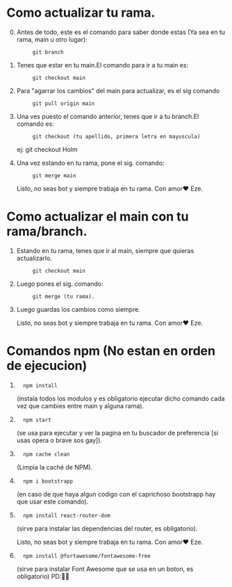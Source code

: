 # Como actualizar tu rama.

0) Antes de todo, este es el comando para saber donde estas (Ya sea en tu rama, main u otro lugar):

            git branch

1) Tenes que estar en tu main.El comando para ir a tu main es:
      
            git checkout main

2) Para "agarrar los cambios" del main para actualizar, es el sig comando
   
            git pull origin main

3) Una ves puesto el comando anterior, tenes que ir a tu branch.El comando es:

            git checkout (tu apellido, primera letra en mayuscula)
      ej:   git checkout Holm

4) Una vez estando en tu rama, pone el sig. comando:

            git merge main

   Listo, no seas bot y siempre trabaja en tu rama. Con amor❤️ Eze.

# Como actualizar el main con tu rama/branch.

1) Estando en tu rama, tenes que ir al main, siempre que quieras actualizarlo.

            git checkout main

2) Luego pones el sig. comando:

            git merge (tu rama).

3) Luego guardas los cambios como siempre.

   Listo, no seas bot y siempre trabaja en tu rama. Con amor❤️ Eze.

# Comandos npm (No estan en orden de ejecucion)

1)       npm install 
      (instala todos los modulos y es obligatorio ejecutar dicho comando cada vez que cambies entre main y alguna rama).

2)       npm start 
      (se usa para ejecutar y ver la pagina en tu buscador de preferencia [si usas opera o brave sos gay]).

3)       npm cache clean  
      (Limpia la caché de NPM).

4)       npm i bootstrapp 
      (en caso de que haya algun codigo con el caprichoso bootstrapp hay que usar este comando).

5)       npm install react-router-dom
      (sirve para instalar las dependencias del router, es obligatorio).

   Listo, no seas bot y siempre trabaja en tu rama. Con amor❤️ Eze.

6)       npm install @fortawesome/fontawesome-free
      (sirve para instalar Font Awesome que se usa en un boton, es obligatorio)
PD:🍆🍑
